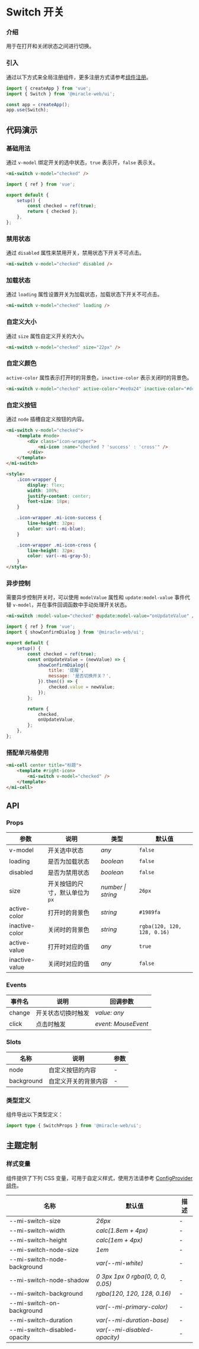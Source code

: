 # Switch 开关

### 介绍

用于在打开和关闭状态之间进行切换。

### 引入

通过以下方式来全局注册组件，更多注册方式请参考[组件注册](#/zh-CN/advanced-usage#zu-jian-zhu-ce)。

```js
import { createApp } from 'vue';
import { Switch } from '@miracle-web/ui';

const app = createApp();
app.use(Switch);
```

## 代码演示

### 基础用法

通过 `v-model` 绑定开关的选中状态，`true` 表示开，`false` 表示关。

```html
<mi-switch v-model="checked" />
```

```js
import { ref } from 'vue';

export default {
    setup() {
        const checked = ref(true);
        return { checked };
    },
};
```

### 禁用状态

通过 `disabled` 属性来禁用开关，禁用状态下开关不可点击。

```html
<mi-switch v-model="checked" disabled />
```

### 加载状态

通过 `loading` 属性设置开关为加载状态，加载状态下开关不可点击。

```html
<mi-switch v-model="checked" loading />
```

### 自定义大小

通过 `size` 属性自定义开关的大小。

```html
<mi-switch v-model="checked" size="22px" />
```

### 自定义颜色

`active-color` 属性表示打开时的背景色，`inactive-color` 表示关闭时的背景色。

```html
<mi-switch v-model="checked" active-color="#ee0a24" inactive-color="#dcdee0" />
```

### 自定义按钮

通过 `node` 插槽自定义按钮的内容。

```html
<mi-switch v-model="checked">
    <template #node>
        <div class="icon-wrapper">
            <mi-icon :name="checked ? 'success' : 'cross'" />
        </div>
    </template>
</mi-switch>

<style>
    .icon-wrapper {
        display: flex;
        width: 100%;
        justify-content: center;
        font-size: 18px;
    }

    .icon-wrapper .mi-icon-success {
        line-height: 32px;
        color: var(--mi-blue);
    }

    .icon-wrapper .mi-icon-cross {
        line-height: 32px;
        color: var(--mi-gray-5);
    }
</style>
```

### 异步控制

需要异步控制开关时，可以使用 `modelValue` 属性和 `update:model-value` 事件代替 `v-model`，并在事件回调函数中手动处理开关状态。

```html
<mi-switch :model-value="checked" @update:model-value="onUpdateValue" />
```

```js
import { ref } from 'vue';
import { showConfirmDialog } from '@miracle-web/ui';

export default {
    setup() {
        const checked = ref(true);
        const onUpdateValue = (newValue) => {
            showConfirmDialog({
                title: '提醒',
                message: '是否切换开关？',
            }).then(() => {
                checked.value = newValue;
            });
        };

        return {
            checked,
            onUpdateValue,
        };
    },
};
```

### 搭配单元格使用

```html
<mi-cell center title="标题">
    <template #right-icon>
        <mi-switch v-model="checked" />
    </template>
</mi-cell>
```

## API

### Props

| 参数 | 说明 | 类型 | 默认值 |
| --- | --- | --- | --- |
| v-model | 开关选中状态 | _any_ | `false` |
| loading | 是否为加载状态 | _boolean_ | `false` |
| disabled | 是否为禁用状态 | _boolean_ | `false` |
| size | 开关按钮的尺寸，默认单位为 `px` | _number \| string_ | `26px` |
| active-color | 打开时的背景色 | _string_ | `#1989fa` |
| inactive-color | 关闭时的背景色 | _string_ | `rgba(120, 120, 128, 0.16)` |
| active-value | 打开时对应的值 | _any_ | `true` |
| inactive-value | 关闭时对应的值 | _any_ | `false` |

### Events

| 事件名 | 说明               | 回调参数            |
| ------ | ------------------ | ------------------- |
| change | 开关状态切换时触发 | _value: any_        |
| click  | 点击时触发         | _event: MouseEvent_ |

### Slots

| 名称       | 说明                 | 参数 |
| ---------- | -------------------- | ---- |
| node       | 自定义按钮的内容     | -    |
| background | 自定义开关的背景内容 | -    |

### 类型定义

组件导出以下类型定义：

```ts
import type { SwitchProps } from '@miracle-web/ui';
```

## 主题定制

### 样式变量

组件提供了下列 CSS 变量，可用于自定义样式，使用方法请参考 [ConfigProvider 组件](#/zh-CN/config-provider)。

| 名称                         | 默认值                            | 描述 |
| ---------------------------- | --------------------------------- | ---- |
| --mi-switch-size             | _26px_                            | -    |
| --mi-switch-width            | _calc(1.8em + 4px)_               | -    |
| --mi-switch-height           | _calc(1em + 4px)_                 | -    |
| --mi-switch-node-size        | _1em_                             | -    |
| --mi-switch-node-background  | _var(--mi-white)_                 | -    |
| --mi-switch-node-shadow      | _0 3px 1px 0 rgba(0, 0, 0, 0.05)_ | -    |
| --mi-switch-background       | _rgba(120, 120, 128, 0.16)_       | -    |
| --mi-switch-on-background    | _var(--mi-primary-color)_         | -    |
| --mi-switch-duration         | _var(--mi-duration-base)_         | -    |
| --mi-switch-disabled-opacity | _var(--mi-disabled-opacity)_      | -    |

